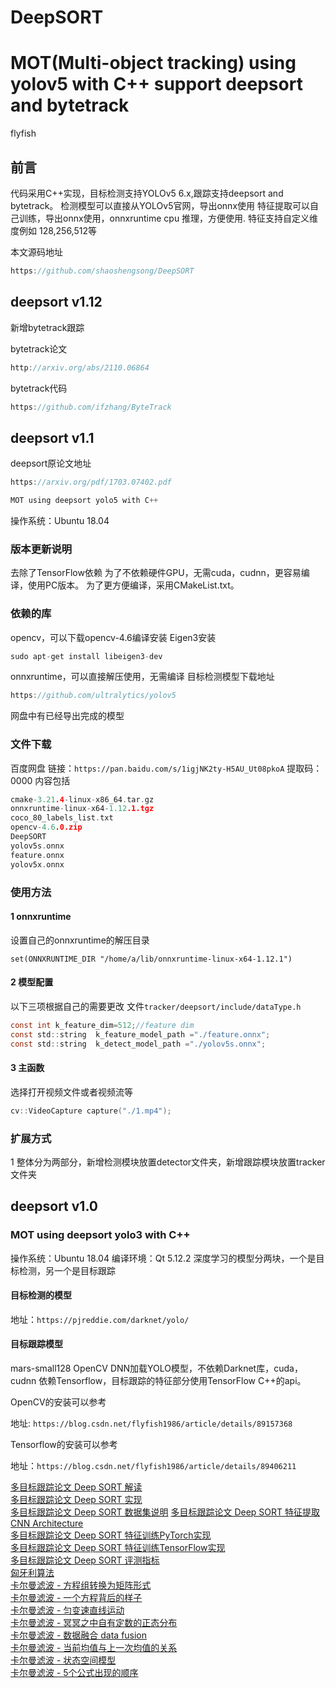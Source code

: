 # DeepSORT

# MOT(Multi-object tracking) using yolov5 with C++ support deepsort and bytetrack


flyfish

## 前言
代码采用C++实现，目标检测支持YOLOv5 6.x,跟踪支持deepsort and bytetrack。
检测模型可以直接从YOLOv5官网，导出onnx使用
特征提取可以自己训练，导出onnx使用，onnxruntime cpu 推理，方便使用.
特征支持自定义维度例如 128,256,512等

本文源码地址

```c
https://github.com/shaoshengsong/DeepSORT
```

## deepsort v1.12
新增bytetrack跟踪

bytetrack论文
```c
http://arxiv.org/abs/2110.06864
```

bytetrack代码
```c
https://github.com/ifzhang/ByteTrack
```

## deepsort v1.1
deepsort原论文地址 

```c
https://arxiv.org/pdf/1703.07402.pdf
```


```c
MOT using deepsort yolo5 with C++
```

操作系统：Ubuntu 18.04
### 版本更新说明

去除了TensorFlow依赖
为了不依赖硬件GPU，无需cuda，cudnn，更容易编译，使用PC版本。
为了更方便编译，采用CMakeList.txt。


### 依赖的库
opencv，可以下载opencv-4.6编译安装
Eigen3安装

```c
sudo apt-get install libeigen3-dev
```

onnxruntime，可以直接解压使用，无需编译
目标检测模型下载地址

```c
https://github.com/ultralytics/yolov5
```

网盘中有已经导出完成的模型

### 文件下载
百度网盘 
链接：`https://pan.baidu.com/s/1igjNK2ty-H5AU_Ut08pkoA` 
提取码：0000
内容包括

```c
cmake-3.21.4-linux-x86_64.tar.gz  
onnxruntime-linux-x64-1.12.1.tgz
coco_80_labels_list.txt           
opencv-4.6.0.zip
DeepSORT                          
yolov5s.onnx
feature.onnx                      
yolov5x.onnx
```


### 使用方法
#### 1 onnxruntime
设置自己的onnxruntime的解压目录

```
set(ONNXRUNTIME_DIR "/home/a/lib/onnxruntime-linux-x64-1.12.1")
```


#### 2 模型配置
以下三项根据自己的需要更改
文件`tracker/deepsort/include/dataType.h`
```c
const int k_feature_dim=512;//feature dim
const std::string  k_feature_model_path ="./feature.onnx";
const std::string  k_detect_model_path ="./yolov5s.onnx";
```

#### 3 主函数
选择打开视频文件或者视频流等

```c
cv::VideoCapture capture("./1.mp4");
```

### 扩展方式
1 整体分为两部分，新增检测模块放置detector文件夹，新增跟踪模块放置tracker文件夹

## deepsort v1.0
### MOT using deepsort yolo3 with C++
操作系统：Ubuntu 18.04
编译环境：Qt 5.12.2
深度学习的模型分两块，一个是目标检测，另一个是目标跟踪
#### 目标检测的模型
地址：`https://pjreddie.com/darknet/yolo/`


#### 目标跟踪模型
mars-small128 
OpenCV DNN加载YOLO模型，不依赖Darknet库，cuda，cudnn
依赖Tensorflow，目标跟踪的特征部分使用TensorFlow C++的api。

OpenCV的安装可以参考


地址:  `https://blog.csdn.net/flyfish1986/article/details/89157368`


Tensorflow的安装可以参考

地址：`https://blog.csdn.net/flyfish1986/article/details/89406211`




[多目标跟踪论文 Deep SORT 解读](https://flyfish.blog.csdn.net/article/details/89852370)  
[多目标跟踪论文 Deep SORT 实现](https://flyfish.blog.csdn.net/article/details/90034289)  
[多目标跟踪论文 Deep SORT 数据集说明](https://flyfish.blog.csdn.net/article/details/90070639) 
[多目标跟踪论文 Deep SORT 特征提取CNN Architecture](https://flyfish.blog.csdn.net/article/details/90642532)  
[多目标跟踪论文 Deep SORT 特征训练PyTorch实现](https://flyfish.blog.csdn.net/article/details/90702620)              
[多目标跟踪论文 Deep SORT 特征训练TensorFlow实现](https://flyfish.blog.csdn.net/article/details/90379444)  
[多目标跟踪论文 Deep SORT 评测指标](https://flyfish.blog.csdn.net/article/details/90200171)  
[匈牙利算法](https://flyfish.blog.csdn.net/article/details/104298521)  
[卡尔曼滤波 - 方程组转换为矩阵形式](https://flyfish.blog.csdn.net/article/details/118635703)  
[卡尔曼滤波 - 一个方程背后的样子](https://flyfish.blog.csdn.net/article/details/118636055)  
[卡尔曼滤波 - 匀变速直线运动](https://flyfish.blog.csdn.net/article/details/118613382)  
[卡尔曼滤波 - 冥冥之中自有定数的正态分布](https://flyfish.blog.csdn.net/article/details/116067569)  
[卡尔曼滤波 - 数据融合 data fusion](https://flyfish.blog.csdn.net/article/details/118613307)  
[卡尔曼滤波 - 当前均值与上一次均值的关系](https://flyfish.blog.csdn.net/article/details/117931292)  
[卡尔曼滤波 - 状态空间模型](https://flyfish.blog.csdn.net/article/details/118636364)  
[卡尔曼滤波 - 5个公式出现的顺序](https://flyfish.blog.csdn.net/article/details/118709808)  


